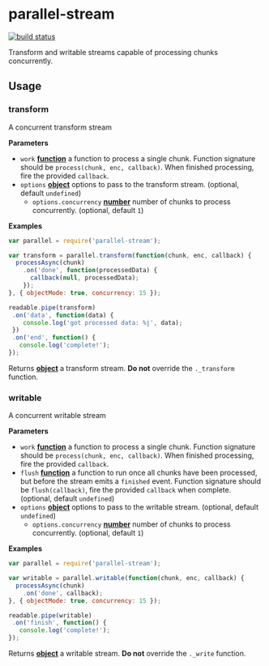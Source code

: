 # parallel-stream

[![build status](https://travis-ci.org/rclark/parallel-stream.svg?branch=master)](https://travis-ci.org/rclark/parallel-stream)

Transform and writable streams capable of processing chunks concurrently.

## Usage

### transform

A concurrent transform stream

**Parameters**

-   `work` **[function](https://developer.mozilla.org/en-US/docs/Web/JavaScript/Reference/Statements/function)** a function to process a single chunk. Function
    signature should be `process(chunk, enc, callback)`. When finished processing,
    fire the provided `callback`.
-   `options` **[object](https://developer.mozilla.org/en-US/docs/Web/JavaScript/Reference/Global_Objects/Object)** options to pass to the transform stream. (optional, default `undefined`)
    -   `options.concurrency` **[number](https://developer.mozilla.org/en-US/docs/Web/JavaScript/Reference/Global_Objects/Number)** number of chunks to process concurrently. (optional, default `1`)

**Examples**

```javascript
var parallel = require('parallel-stream');

var transform = parallel.transform(function(chunk, enc, callback) {
  processAsync(chunk)
    .on('done', function(processedData) {
      callback(null, processedData);
    });
}, { objectMode: true, concurrency: 15 });

readable.pipe(transform)
 .on('data', function(data) {
    console.log('got processed data: %j', data);
 })
 .on('end', function() {
   console.log('complete!');
});
```

Returns **[object](https://developer.mozilla.org/en-US/docs/Web/JavaScript/Reference/Global_Objects/Object)** a transform stream. **Do not** override the `._transform` function.

### writable

A concurrent writable stream

**Parameters**

-   `work` **[function](https://developer.mozilla.org/en-US/docs/Web/JavaScript/Reference/Statements/function)** a function to process a single chunk. Function
    signature should be `process(chunk, enc, callback)`. When finished processing,
    fire the provided `callback`.
-   `flush` **[function](https://developer.mozilla.org/en-US/docs/Web/JavaScript/Reference/Statements/function)** a function to run once all chunks have been
    processed, but before the stream emits a `finished` event. Function signature
    should be `flush(callback)`, fire the provided `callback` when complete. (optional, default `undefined`)
-   `options` **[object](https://developer.mozilla.org/en-US/docs/Web/JavaScript/Reference/Global_Objects/Object)** options to pass to the writable stream. (optional, default `undefined`)
    -   `options.concurrency` **[number](https://developer.mozilla.org/en-US/docs/Web/JavaScript/Reference/Global_Objects/Number)** number of chunks to process concurrently. (optional, default `1`)

**Examples**

```javascript
var parallel = require('parallel-stream');

var writable = parallel.writable(function(chunk, enc, callback) {
  processAsync(chunk)
    .on('done', callback);
}, { objectMode: true, concurrency: 15 });

readable.pipe(writable)
 .on('finish', function() {
   console.log('complete!');
});
```

Returns **[object](https://developer.mozilla.org/en-US/docs/Web/JavaScript/Reference/Global_Objects/Object)** a writable stream. **Do not** override the `._write` function.
